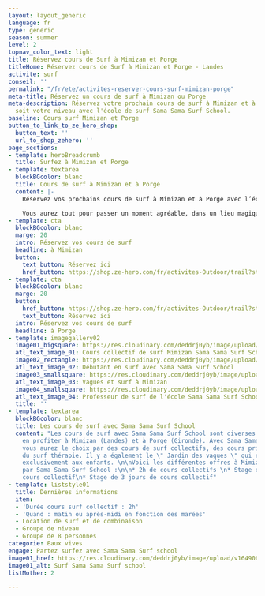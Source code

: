 ```yaml
---
layout: layout_generic
language: fr
type: generic
season: summer
level: 2
topnav_color_text: light
title: Réservez cours de Surf à Mimizan et Porge
titleHome: Réservez cours de Surf à Mimizan et Porge - Landes
activite: surf
conseil: ''
permalink: "/fr/ete/activites-reserver-cours-surf-mimizan-porge"
meta-title: Réservez un cours de surf à Mimizan ou Porge
meta-description: Réservez votre prochain cours de surf à Mimizan et à Porge quelque
  soit votre niveau avec l'école de surf Sama Sama Surf School.
baseline: Cours surf Mimizan et Porge
button_to_link_to_ze_hero_shop:
  button_text: ''
  url_to_shop_zehero: ''
page_sections:
- template: heroBreadcrumb
  title: Surfez à Mimizan et Porge
- template: textarea
  blockBGcolor: blanc
  title: Cours de surf à Mimizan et à Porge
  content: |-
    Réservez vos prochains cours de surf à Mimizan et à Porge avec l’école de surf [**Sama Sama Surf School**](https://www.ze-hero.com/fr/ete/partenaires/sama-sama-surf-school). Une école de surf passionné qui vous transmettra leur savoir, leurs compétences ainsi que leurs bonnes humeurs. Profitez d’apprendre le surf dans une ambiance conviviale. Vous partirez surfer dans des spots adaptés à vous, avec un choix de matériel adapté à vous et aux conditions. Les différents cours collectifs sont par groupes de niveaux. Les moniteurs vous apporteront également un coaching adapté afin de vous faire évoluer dans une ambiance décontractée.

    Vous aurez tout pour passer un moment agréable, dans un lieu magique, au sein d'une école de surf professionnelle qui vous apportera les meilleurs conseils, pour un moment de partage et de plaisir.
- template: cta
  blockBGcolor: blanc
  marge: 20
  intro: Réservez vos cours de surf
  headline: à Mimizan
  button:
    text_button: Réservez ici
    href_button: https://shop.ze-hero.com/fr/activites-Outdoor/trail?station=Mimizan&calessonstype=all&catypegenderlistsummer=all&calessonsactivitytype=Surf&start-date=
- template: cta
  blockBGcolor: blanc
  marge: 20
  button:
    href_button: https://shop.ze-hero.com/fr/activites-Outdoor/trail?station=Porge&calessonstype=all&catypegenderlistsummer=all&calessonsactivitytype=Surf&start-date=
    text_button: Réservez ici
  intro: Réservez vos cours de surf
  headline: à Porge
- template: imagegallery02
  image01_bigsquare: https://res.cloudinary.com/deddrj0yb/image/upload/v1649066110/website/Sama%20Sama/216173831_123343679958569_6340812869216994865_n.jpg
  atl_text_image_01: Cours collectif de surf Mimizan Sama Sama Surf School
  image02_rectangle: https://res.cloudinary.com/deddrj0yb/image/upload/v1651477288/website/Sama%20Sama/cours-de-surf-therapie.jpg
  atl_text_image_02: Débutant en surf avec Sama Sama Surf School
  image03_smallsquare: https://res.cloudinary.com/deddrj0yb/image/upload/v1649066104/website/Sama%20Sama/234678700_130484902577780_3671224569988669569_n.jpg
  atl_text_image_03: Vagues et surf à Mimizan
  image04_smallsquare: https://res.cloudinary.com/deddrj0yb/image/upload/v1649075351/website/Sama%20Sama/189675446_100441918915412_3648361918451523166_n.jpg
  atl_text_image_04: Professeur de surf de l'école Sama Sama Surf School
  title: ''
- template: textarea
  blockBGcolor: blanc
  title: Les cours de surf avec Sama Sama Surf School
  content: "Les cours de surf avec Sama Sama Surf School sont diverses et vous pourrez
    en profiter à Mimizan (Landes) et à Porge (Gironde). Avec Sama Sama Surf School
    vous aurez le choix par des cours de surf collectifs, des cours privé ainsi que
    du surf thérapie. Il y a également le \" Jardin des vagues \" qui est destiné
    exclusivement aux enfants. \n\nVoici les différentes offres à Mimizan et à Porge
    par Sama Sama Surf School :\n\n* 2h de cours collectifs \n* Stage de 2 jours de
    cours collectif\n* Stage de 3 jours de cours collectif"
- template: liststyle01
  title: Dernières informations
  item:
  - 'Durée cours surf collectif : 2h'
  - 'Quand : matin ou après-midi en fonction des marées'
  - Location de surf et de combinaison
  - Groupe de niveau
  - Groupe de 8 personnes
categorie: Eaux vives
engage: Partez surfez avec Sama Sama Surf school
image01_href: https://res.cloudinary.com/deddrj0yb/image/upload/v1649066110/website/Sama%20Sama/216173831_123343679958569_6340812869216994865_n.jpg
image01_alt: Surf Sama Sama Surf school
listMother: 2

---
```

